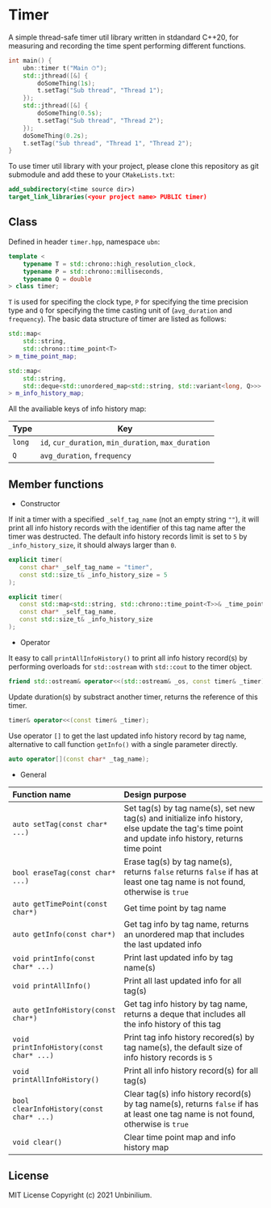 # Timer

A simple thread-safe timer util library written in stdandard C++20, for measuring and recording the time spent performing different functions.

```cpp
int main() {
    ubn::timer t("Main ⏱");
    std::jthread([&] {
        doSomeThing(1s);
        t.setTag("Sub thread", "Thread 1");
    });
    std::jthread([&] {
        doSomeThing(0.5s);
        t.setTag("Sub thread", "Thread 2");
    });
    doSomeThing(0.2s);
    t.setTag("Sub thread", "Thread 1", "Thread 2");
}
```

To use timer util library with your project, please clone this repository as git submodule and add these to your `CMakeLists.txt`:

```cmake
add_subdirectory(<time source dir>)
target_link_libraries(<your project name> PUBLIC timer)
```

## Class

Defined in header `timer.hpp`, namespace `ubn`:

```cpp
template <
    typename T = std::chrono::high_resolution_clock,
    typename P = std::chrono::milliseconds,
    typename Q = double
> class timer;
```

`T` is used for specifing the clock type, `P` for specifying the time precision type and `Q` for specifying the time casting unit of (`avg_duration` and `frequency`). The basic data structure of timer are listed as follows:

```cpp
std::map<
    std::string,
    std::chrono::time_point<T>
> m_time_point_map;

std::map<
    std::string,
    std::deque<std::unordered_map<std::string, std::variant<long, Q>>>
> m_info_history_map;
```

All the availiable keys of info history map:

| Type   | Key                                                  |
| ------ | ---------------------------------------------------- |
| `long` | `id`, `cur_duration`, `min_duration`, `max_duration` |
| `Q`    | `avg_duration`, `frequency`                          |


## Member functions

- Constructor

If init a timer with a specified `_self_tag_name` (not an empty string `""`), it will print all info history records with the identifier of this tag name after the timer was destructed. The default info history records limit is set to `5` by `_info_history_size`, it should always larger than `0`.

 ```cpp
explicit timer(
    const char* _self_tag_name = "timer",
    const std::size_t& _info_history_size = 5
);

explicit timer(
    const std::map<std::string, std::chrono::time_point<T>>& _time_point_map,
    const char* _self_tag_name,
    const std::size_t& _info_history_size
);
 ```

- Operator

It easy to call `printAllInfoHistory()` to print all info history record(s) by performing overloads for `std::ostream` with `std::cout` to the timer object.

```cpp
friend std::ostream& operator<<(std::ostream& _os, const timer& _timer);
```

Update duration(s) by substract another timer, returns the reference of this timer.

```cpp
timer& operator<<(const timer& _timer);
```

Use operator `[]` to get the last updated info history record by tag name, alternative to call function `getInfo()` with a single parameter directly.
```cpp
auto operator[](const char* _tag_name);
```


- General

| Function name                            | Design purpose                                               |
| :--------------------------------------- | :----------------------------------------------------------- |
| `auto setTag(const char* ...)`           | Set tag(s) by tag name(s), set new tag(s) and initialize info history, else update the tag's time point and update info history, returns time point |
| `bool eraseTag(const char* ...)`         | Erase tag(s) by tag name(s), returns `false` returns `false` if has at least one tag name is not found, otherwise is `true` |
| `auto getTimePoint(const char*)`         | Get time point by tag name                                   |
| `auto getInfo(const char*)`              | Get tag info by tag name, returns an unordered map that includes the last updated info |
| `void printInfo(const char* ...)`        | Print last updated info by tag name(s)                       |
| `void printAllInfo()`                    | Print all last updated info for all tag(s)                   |
| `auto getInfoHistory(const char*)`       | Get tag info history by tag name, returns a deque that includes all the info history of this tag |
| `void printInfoHistory(const char* ...)` | Print tag info history recored(s) by tag name(s), the default size of info history records is `5` |
| `void printAllInfoHistory()`             | Print all info history record(s) for all tag(s)              |
| `bool clearInfoHistory(const char* ...)` | Clear tag(s) info history record(s) by tag name(s), returns `false` if has at least one tag name is not found, otherwise is `true` |
| `void clear()`                           | Clear time point map and info history map                    |

## License

MIT License Copyright (c) 2021 Unbinilium.
